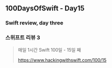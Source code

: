 ## 100DaysOfSwift - Day15
### Swift review, day three
### 스위프트 리뷰 3

> 매일 1시간 Swift 100일 - 15일 째
> 
> https://www.hackingwithswift.com/100/15
